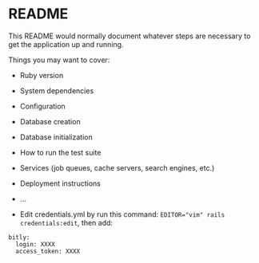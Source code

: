# README

This README would normally document whatever steps are necessary to get the
application up and running.

Things you may want to cover:

* Ruby version

* System dependencies

* Configuration

* Database creation

* Database initialization

* How to run the test suite

* Services (job queues, cache servers, search engines, etc.)

* Deployment instructions

* ...

* Edit credentials.yml by run this command: `EDITOR="vim" rails credentials:edit`,
then add:

```
bitly:
  login: XXXX
  access_token: XXXX
```
